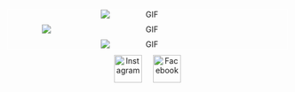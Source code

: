 <div align="center" style="display: flex; justify-content: center; gap: 10px; border: 1px solid white; flex-wrap: wrap;">
    <img src="https://media.giphy.com/media/scZPhLqaVOM1qG4lT9/giphy.gif" style="flex: 1 1 100%; max-width: 169px; max-height: 380px;" alt="GIF"> <!-- Portrait -->
    <img src="https://media.giphy.com/media/MDJ9IbxxvDUQM/giphy.gif" style="flex: 1 1 100%; max-width: 380px; max-height: 169px;" alt="GIF"> <!-- Landscape -->
    <img src="https://media.giphy.com/media/gEKz4VLX7fQlsl8SFE/giphy.gif" style="flex: 1 1 100%; max-width: 169px; max-height: 380px;" alt="GIF"> <!-- Portrait -->
</div>

<div align="center" style="display: flex; justify-content: center; gap: 20px; margin-top: 10px; flex-wrap: wrap;">
    <a href="https://www.instagram.com/yassine.ajagrou" target="_blank">
        <img src="https://upload.wikimedia.org/wikipedia/commons/a/a5/Instagram_icon.png" alt="Instagram" style="width: 50px; height: 50px;">
    </a>
    <a href="https://www.facebook.com/yassine.ajagrou.0" target="_blank">
        <img src="https://upload.wikimedia.org/wikipedia/commons/thumb/b/b8/2021_Facebook_icon.svg/512px-2021_Facebook_icon.svg.png?20220821121039" alt="Facebook" style="width: 50px; height: 50px;">
    </a>
</div>
